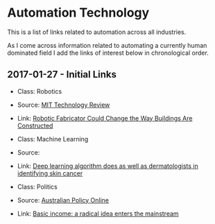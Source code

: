# Automation Technology

This is a list of links related to automation across all industries.

As I come across information related to automating a currently human dominated field I add the links of interest below in chronological order.

## 2017-01-27 - Initial Links

*  Class: Robotics
*  Source: [MIT Technology Review](https://www.technologyreview.com/)
*  Link: [Robotic Fabricator Could Change the Way Buildings Are Constructed](https://www.technologyreview.com/s/603429/robotic-fabricator-could-change-the-way-buildings-are-constructed/)

*  Class: Machine Learning
*  Source: 
*  Link: [Deep learning algorithm does as well as dermatologists in identifying skin cancer](http://news.stanford.edu/2017/01/25/artificial-intelligence-used-identify-skin-cancer/)

*  Class: Politics
*  Source: [Australian Policy Online](http://apo.org.au/)
*  Link: [Basic income: a radical idea enters the mainstream](http://apo.org.au/node/70793)


